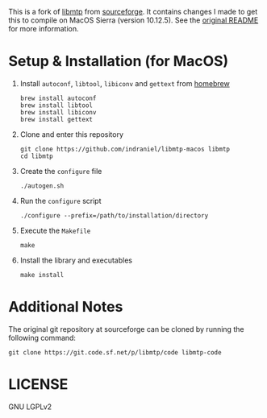 This is a fork of [libmtp][0] from [sourceforge][1].  It contains changes I made to get this to compile on MacOS Sierra (version 10.12.5). See the [original README][2] for more information.

# Setup &amp; Installation (for MacOS)

1.  Install `autoconf`, `libtool`, `libiconv` and `gettext` from [homebrew][3]
     
        brew install autoconf
        brew install libtool
        brew install libiconv
        brew install gettext

2.  Clone and enter this repository
    
        git clone https://github.com/indraniel/libmtp-macos libmtp
        cd libmtp

3.  Create the `configure` file
     
        ./autogen.sh

4.  Run the `configure` script
    
        ./configure --prefix=/path/to/installation/directory

5.  Execute the `Makefile`
    
        make

6.  Install the library and executables
    
        make install

# Additional Notes

The original git repository at sourceforge can be cloned by running the following command:

    git clone https://git.code.sf.net/p/libmtp/code libmtp-code

# LICENSE

GNU LGPLv2

[0]: http://libmtp.sourceforge.net/
[1]: https://sourceforge.net/
[2]: https://github.com/indraniel/libmtp-macos/blob/master/README.original.txt
[3]: https://brew.sh/
